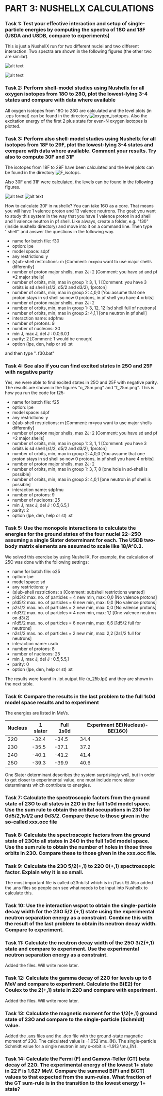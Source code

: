 # PART 3: NUSHELLX CALCULATIONS

### Task 1: Test your effective interaction and setup of single-particle energies by computing the spectra of 18O and 18F (USDA and USDB, compare to experiments)
This is just a NushellX run for two different nuclei and two different interaction. Two spectra are shown in the  following figures (the other two are similar).

![alt text](https://github.com/tikrneva/Talent2017-Group6/blob/master/Part3-NushellX/oxygen_isotopes/18Ospectrum.png)

![alt text](https://github.com/tikrneva/Talent2017-Group6/blob/master/Part3-NushellX/F_isotops/18F_usdb.png)

### Task 2: Perform shell-model studies using Nushellx for all oxygen isotopes from 18O to 28O, plot the lowest-lying 3-4 states and compare with data where available
All oxygen isotopes from 18O to 28O are calculated and the level plots (in .eps format) can be found in the directory ![oxygen_isotopes](https://github.com/tikrneva/Talent2017-Group6/blob/master/Part3-NushellX/oxygen_isotopes). Also the excitation energy of the first 2 plus state for even-N oxygen isotopes is plotted.

### Task 3: Perform also shell-model studies using Nushellx for all isotopes from 18F to 29F, plot the lowest-lying 3-4 states and compare with data where available. Comment your results. Try also to compute 30F and 31F
The isotopes from 18F to 29F have been calculated and the level plots can be found in the directory ![F_isotops](https://github.com/tikrneva/Talent2017-Group6/blob/master/Part3-NushellX/F_isotops). 

Also 30F and 31F were calculated, the levels can be found in the following figures. 

![alt text](https://github.com/tikrneva/Talent2017-Group6/blob/master/Part3-NushellX/f_30m.png)
![alt text](https://github.com/tikrneva/Talent2017-Group6/blob/master/Part3-NushellX/f_31m.png)

How to calculate 30F in nushellx? You can take 16O as a core. That means you will have 1 valence proton and 13 valence neutrons.
The goal: you want to study this system in the way that you have 1 valence proton in sd shell and 1 valence neutron in pf shell.
Like always, create a folder, e.g. "f30" (inside nushellx directory) and move into it on a command line. Then type ''shell'' 
and answer the questions in the following way.

 - name for batch file: f30
 - option: lpe
 - model space: sdpf
 - any restrictions: y
 - (s)ub-shell restrictions: m                  [Comment: m=you want to use major shells differently]
 - number of proton major shells, max 2J: 2     [Comment: you have sd and pf =2 major shells]
 - number of orbits, min, max in group 1: 3, 1, 1   [Comment: you have 3 orbits is sd shell (s1/2, d5/2 and d3/2), 1proton]
 - number of orbits, min, max in group 2: 4,0,0   [You assume that one proton stays in sd shell so now 0 protons, in pf shell you have 4 orbits]
 - number of proton major shells, max 2J: 2
 - number of orbits, min, max in group 1: 3, 12, 12 [sd shell full of neutrons]
 - number of orbits, min, max in group 2: 4,1,1 [one neutron in pf shell]
 - interaction name: sdpfmu
 - number of protons: 9
 - number of nucleons: 30
 - min J, max J, del J : 0.0,6.0,1
 - parity: 2                                  [Comment: 1 would be enough]
 - option (lpe, den, help or st) :st
 
 and then type ". f30.bat"

### Task 4: See also if you can find excited states in 25O and 25F with negative parity
Yes, we were able to find excited states in 25O and 25F with negative parity. The results are shown in the figures "o_25m.png" and "f_25m.png". This is how you run the code for f25:

 - name for batch file: f25
 - option: lpe
 - model space: sdpf
 - any restrictions: y
 - (s)ub-shell restrictions: m                  [Comment: m=you want to use major shells differently]
 - number of proton major shells, max 2J: 2     [Comment: you have sd and pf =2 major shells]
 - number of orbits, min, max in group 1: 3, 1, 1   [Comment: you have 3 orbits is sd shell (s1/2, d5/2 and d3/2), 1proton]
 - number of orbits, min, max in group 2: 4,0,0   [You assume that one proton stays in sd shell so now 0 protons, in pf shell you have 4 orbits]
 - number of proton major shells, max 2J: 2
 - number of orbits, min, max in group 1: 3, 7, 8 [one hole in sd-shell is possible]
 - number of orbits, min, max in group 2: 4,0,1 [one neutron in pf shell is possible]
 - interaction name: sdpfmu
 - number of protons: 9
 - number of nucleons: 25
 - min J, max J, del J : 0.5,6.5,1
 - parity: 2                                
 - option (lpe, den, help or st) :st

### Task 5: Use the monopole interactions to calculate the energies for the ground states of the four nuclei 22−25O assuming a single Slater determinant for each. The USDB two-body matrix elements are assumed to scale like 18/A^0.3.
We solved this exercise by using NushellX. For example, the calculation of 25O was done with the following settings:

 - name for batch file: o25
 - option: lpe
 - model space: sd
 - any restrictions: y
 - (s)ub-shell restrictions: s                  [Comment: subshell restrictions wanted]
 - p1d3/2    max. no. of particles =  4 new min, max: 0,0 [No valence protons]
 - p1d5/2    max. no. of particles =  6 new min, max: 0,0 [No valence protons]
 - p2s1/2    max. no. of particles =  2 new min, max: 0,0 [No valence protons]
 - n1d3/2    max. no. of particles =  4 new min, max: 1,1 [One valence neutron on d3/2]
 - n1d5/2    max. no. of particles =  6 new min, max: 6,6 [1d5/2 full for neutrons]
 - n2s1/2    max. no. of particles =  2 new min, max: 2,2 [2s1/2 full for neutrons]
 - interaction name: usdb
 - number of protons: 8
 - number of nucleons: 25
 - min J, max J, del J : 0.5,5.5,1
 - parity: 0                                
 - option (lpe, den, help or st) :st
 
 The results were found in .lpt output file (o_25b.lpt) and they are shown in the next table.

### Task 6: Compare the results in the last problem to the full 1s0d model space results and to experiment
The energies are listed in MeVs.

| Nucleus | 1 slater | Full 1s0d | Experiment BE(Nucleus)-BE(16O)|
|---------|----------|-----------|------------|
|   22O   |  -32.4   |   -34.5   | 34.4      |
|   23O   |  -35.5   |   -37.1   | 37.2      |
|   24O   |  -40.1   |   -41.2   | 41.4      |
|   25O   |  -39.3   |   -39.9   | 40.6      |

One Slater determinant describes the system surprisingly well, but in order to get closer to experimental value, one
must include more slater determinants which contribute to energies. 

### Task 7: Calculate the spectroscopic factors from the ground state of 23O to all states in 22O in the full 1s0d model space. Use the sum rule to obtain the orbital occupations in 23O for 0d5/2,1s1/2 and 0d3/2. Compare these to those given in the so-called xxx.occ file

### Task 8: Calculate the spectroscopic factors from the ground state of 23Oto all states in 24O in the full 1s0d model space. Use the sum rule to obtain the number of holes in those three orbits in 23O. Compare these to those given in the xxx.occ file.

### Task 9: Calculate the 23O 5/2(+,1) to 22O 0(+,1) spectroscopic factor. Explain why it is so small.
The most important file is called o23nb.lsf which is in /Task 9/
Also added the .ans files so people can see what needs to be input into Nushellx to calculate this.

### Task 10: Use the interaction wspot to obtain the single-particle decay width for the 23O 5/2 (+,1) state using the experimental neutron separation energy as a constraint. Combine this with the result of the last problem to obtain its neutron decay width. Compare to experiment.

### Task 11: Calculate the neutron decay width of the 25O 3/2(+,1) state and compare to experiment.  Use the experimental neutron separation energy as a constraint.
Added the files. Will write more later.

### Task 12: Calculate the gamma decay of 22O for levels up to 6 MeV and compare to experiment. Calculate the B(E2) for Coulex to the 2(+,1) state in 22O and compare with experiment.
Added the files. Will write more later.

### Task 13: Calculate the magnetic moment for the 1/2(+,1) ground state of 23O and compare to the single-particle (Schmidt) value.
Added the .ans files and the .deo file with the ground-state magnetic moment of 23O. The calculated value is -1.052 \mu_{N}. The single-particle Schmidt value for a single neutron in any s-orbit is -1.913 \mu_{N}.

### Task 14: Calculate the Fermi (F) and Gamow-Teller (GT) beta decay of 22O. The experimental energy of the lowest 1+ state in 22 F is 1.627 MeV. Compare the summed B(F) and B(GT) values to that expected from the sum-rules. What fraction of the GT sum-rule is in the transition to the lowest energy 1+ state?

